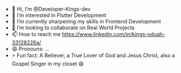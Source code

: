 - 👋 Hi, I’m @Developer-Kings-dev
- 👀 I’m interested in Flutter Development
- 🌱 I’m currently sharpening my skills in Frontend Development
- 💞️ I’m looking to collaborate on Real World Projects
- 📫 How to reach me https://www.linkedin.com/in/kings-oduah-33128226a/
- 😄 Pronouns: ...
- ⚡ Fun fact: A Believer, a True Lover of God and Jesus Christ, also a Gospel Singer in my closet 😄

<!---
Developer-Kings-dev/Developer-Kings-dev is a ✨ special ✨ repository because its `README.md` (this file) appears on your GitHub profile.
You can click the Preview link to take a look at your changes.
--->
